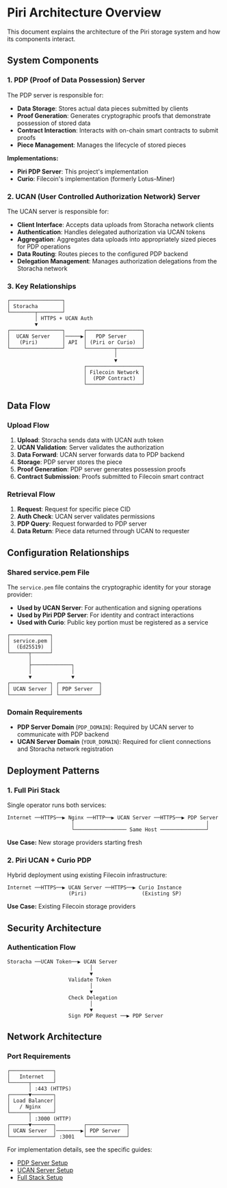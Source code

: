 # Piri Architecture Overview

This document explains the architecture of the Piri storage system and how its components interact.

## System Components

### 1. PDP (Proof of Data Possession) Server

The PDP server is responsible for:
- **Data Storage**: Stores actual data pieces submitted by clients
- **Proof Generation**: Generates cryptographic proofs that demonstrate possession of stored data
- **Contract Interaction**: Interacts with on-chain smart contracts to submit proofs
- **Piece Management**: Manages the lifecycle of stored pieces

**Implementations:**
- **Piri PDP Server**: This project's implementation
- **Curio**: Filecoin's implementation (formerly Lotus-Miner)

### 2. UCAN (User Controlled Authorization Network) Server

The UCAN server is responsible for:
- **Client Interface**: Accepts data uploads from Storacha network clients
- **Authentication**: Handles delegated authorization via UCAN tokens
- **Aggregation**: Aggregates data uploads into appropriately sized pieces for PDP operations
- **Data Routing**: Routes pieces to the configured PDP backend
- **Delegation Management**: Manages authorization delegations from the Storacha network

### 3. Key Relationships

```
┌─────────────────┐
│ Storacha        │
└────────┬────────┘
         │ HTTPS + UCAN Auth
         ▼
┌─────────────────┐      ┌──────────────────┐
│  UCAN Server    │─────▶│   PDP Server     │
│   (Piri)        │ API  │ (Piri or Curio)  │
└─────────────────┘      └─────────┬────────┘
                                   │
                                   ▼
                         ┌──────────────────┐
                         │ Filecoin Network │
                         │  (PDP Contract)  │
                         └──────────────────┘
```

## Data Flow

### Upload Flow

1. **Upload**: Storacha sends data with UCAN auth token
2. **UCAN Validation**: Server validates the authorization
3. **Data Forward**: UCAN server forwards data to PDP backend
4. **Storage**: PDP server stores the piece
5. **Proof Generation**: PDP server generates possession proofs
6. **Contract Submission**: Proofs submitted to Filecoin smart contract

### Retrieval Flow

1. **Request**: Request for specific piece CID
2. **Auth Check**: UCAN server validates permissions
3. **PDP Query**: Request forwarded to PDP server
4. **Data Return**: Piece data returned through UCAN to requester

## Configuration Relationships

### Shared service.pem File

The `service.pem` file contains the cryptographic identity for your storage provider:
- **Used by UCAN Server**: For authentication and signing operations
- **Used by Piri PDP Server**: For identity and contract interactions
- **Used with Curio**: Public key portion must be registered as a service

```
┌─────────────┐
│ service.pem │
│  (Ed25519)  │
└──────┬──────┘
       │
       ├─────────────┐
       │             │
       ▼             ▼
┌─────────────┐ ┌─────────────┐
│ UCAN Server │ │ PDP Server  │
└─────────────┘ └─────────────┘
```

### Domain Requirements

- **PDP Server Domain** (`PDP_DOMAIN`): Required by UCAN server to communicate with PDP backend
- **UCAN Server Domain** (`YOUR_DOMAIN`): Required for client connections and Storacha network registration

## Deployment Patterns

### 1. Full Piri Stack

Single operator runs both services:

```
Internet ──HTTPS──▶ Nginx ──HTTP──▶ UCAN Server ──HTTPS──▶ PDP Server
                     │                                           │
                     └───────────────── Same Host ───────────────┘
```

**Use Case:** New storage providers starting fresh

### 2. Piri UCAN + Curio PDP

Hybrid deployment using existing Filecoin infrastructure:

```
Internet ──HTTPS──▶ UCAN Server ──HTTPS──▶ Curio Instance
                    (Piri)                  (Existing SP)
```

**Use Case:** Existing Filecoin storage providers

## Security Architecture

### Authentication Flow

```
Storacha ──UCAN Token──▶ UCAN Server
                           │
                           ▼
                    Validate Token
                           │
                           ▼
                    Check Delegation
                           │
                           ▼
                    Sign PDP Request ──▶ PDP Server
```

## Network Architecture

### Port Requirements

```
┌──────────────┐
│   Internet   │
└──────┬───────┘
       │ :443 (HTTPS)
┌──────▼───────┐
│ Load Balancer│
│   / Nginx    │
└──────┬───────┘
       │ :3000 (HTTP)
┌──────▼───────┐         ┌─────────────┐
│ UCAN Server  │────────▶│ PDP Server  │
└──────────────┘ :3001   └─────────────┘
```

For implementation details, see the specific guides:
- [PDP Server Setup](./guides/pdp-server-piri.md)
- [UCAN Server Setup](./guides/ucan-server.md)
- [Full Stack Setup](./integrations/full-stack-setup.md)